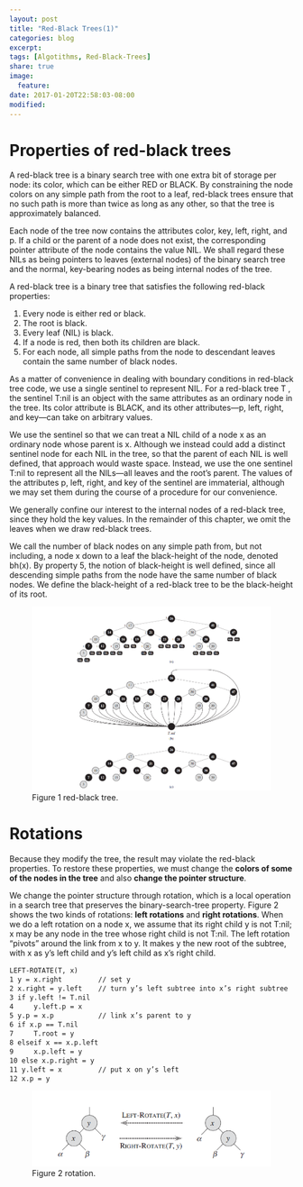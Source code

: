 ```yaml
---
layout: post
title: "Red-Black Trees(1)"
categories: blog
excerpt:
tags: [Algotithms, Red-Black-Trees]
share: true
image:
  feature:
date: 2017-01-20T22:58:03-08:00
modified: 
---
```


# Properties of red-black trees

A red-black tree is a binary search tree with one extra bit of storage per node: its
color, which can be either RED or BLACK. By constraining the node colors on any
simple path from the root to a leaf, red-black trees ensure that no such path is more
than twice as long as any other, so that the tree is approximately balanced.

Each node of the tree now contains the attributes color, key, left, right, and p. If
a child or the parent of a node does not exist, the corresponding pointer attribute
of the node contains the value NIL. We shall regard these NILs as being pointers to
leaves (external nodes) of the binary search tree and the normal, key-bearing nodes
as being internal nodes of the tree.

A red-black tree is a binary tree that satisfies the following red-black properties:

1. Every node is either red or black.
2. The root is black.
3. Every leaf (NIL) is black.
4. If a node is red, then both its children are black.
5. For each node, all simple paths from the node to descendant leaves contain the
same number of black nodes.

As a matter of convenience in dealing with boundary conditions in red-black
tree code, we use a single sentinel to represent NIL. For a red-black tree T , the
sentinel T:nil is an object with the same attributes as an ordinary node in the tree.
Its color attribute is BLACK, and its other attributes—p, left, right, and key—can
take on arbitrary values.

We use the sentinel so that we can treat a NIL child of a node x as an ordinary
node whose parent is x. Although we instead could add a distinct sentinel node
for each NIL in the tree, so that the parent of each NIL is well defined, that approach
would waste space. Instead, we use the one sentinel T:nil to represent all
the NILs—all leaves and the root’s parent. The values of the attributes p, left, right,
and key of the sentinel are immaterial, although we may set them during the course
of a procedure for our convenience.

We generally confine our interest to the internal nodes of a red-black tree, since
they hold the key values. In the remainder of this chapter, we omit the leaves when
we draw red-black trees.

We call the number of black nodes on any simple path from, but not including, a
node x down to a leaf the black-height of the node, denoted bh(x). By property 5,
the notion of black-height is well defined, since all descending simple paths from
the node have the same number of black nodes. We define the black-height of a
red-black tree to be the black-height of its root.

<figure>
	<img src="../../images/RedBlackTree/red-black-tree.png" alt="rotation">
	<figcaption>Figure 1 red-black tree.</figcaption>
</figure>

# Rotations

Because they modify the tree, the result may violate the red-black properties. To
restore these properties, we must change the **colors of some of the nodes in the
tree** and also **change the pointer structure**.

We change the pointer structure through rotation, which is a local operation in
a search tree that preserves the binary-search-tree property. Figure 2 shows the
two kinds of rotations: **left rotations** and **right rotations**. When we do a left rotation
on a node x, we assume that its right child y is not T:nil; x may be any node in
the tree whose right child is not T:nil. The left rotation “pivots” around the link
from x to y. It makes y the new root of the subtree, with x as y’s left child and y’s
left child as x’s right child.

```
LEFT-ROTATE(T, x)
1 y = x.right         // set y
2 x.right = y.left    // turn y’s left subtree into x’s right subtree
3 if y.left != T.nil
4     y.left.p = x
5 y.p = x.p           // link x’s parent to y
6 if x.p == T.nil
7     T.root = y
8 elseif x == x.p.left
9     x.p.left = y
10 else x.p.right = y
11 y.left = x         // put x on y’s left
12 x.p = y
```

<figure>
	<img src="../../images/RedBlackTree/rotation.png" alt="rotation">
	<figcaption>Figure 2 rotation.</figcaption>
</figure>